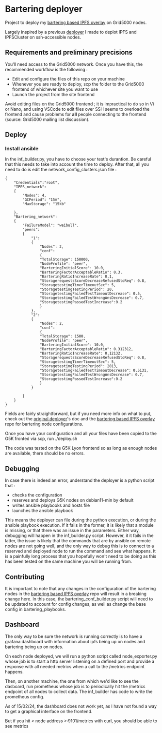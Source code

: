 # Bartering deployer

Project to deploy my [bartering based IPFS overlay](https://github.com/ralph-hatoum/pr-bartering) on Grid5000 nodes.

Largely inspired by a previous [deployer](https://github.com/ralph-hatoum/PR2022-2024) I made to deplot IPFS and IPFSCluster on ssh-accessible nodes.

## Requirements and preliminary precisions
You'll need access to the Grid5000 network.
Once you have this, the recommended workflow is the following :

- Edit and configure the files of this repo on your machine
- Whenever you are ready to deploy, scp the folder to the Grid5000 frontend of whichever site you want to use
- Launch the project from the site frontend

Avoid editing files on the Grid5000 frontend ; it is impractical to do so in Vi or Nano, and using VSCode to edit files over SSH seems to overload the frontend and cause problems for **all** people connecting to the frontend (source: Grid5000 mailing list discussion).

## Deploy
### Install ansible 
In the inf_builder.py, you have to choose your test's durantion. Be careful that this needs to take into account the time to deploy. After that, all you need to do is edit the network_config_clusters.json file : 
```
{
    "Credentials":"root",
    "IPFS_network":
    {
        "Nodes": 4,
        "GCPeriod": "15m",
        "MaxStorage": "15kb"
        
    },
    "Bartering_network": 
    {
        "FailureModel": "weibull",
        "peers":
        {
            "1": 
            {
                "Nodes": 2,
                "conf": 
                {
                "TotalStorage": 150000,
                "NodeProfile": "peer",
                "BarteringInitialScore": 10.0,
                "BarteringFactorAcceptableRatio": 0.3,
                "BarteringRatioIncreaseRate": 0.1,
                "StoragerequestsScoreDecreaseRefusedStoReq": 0.8,
                "StoragetestingTimerTimeoutSec": 5,
                "StoragetestingTestingPeriod": 20,
                "StoragetestingFailedTestTimeoutDecrease": 0.5,
                "StoragetestingFailedTestWrongAnsDecrease": 0.7,
                "StoragetestingPassedTestIncrease":0.2
                }
            }, 
            "2": 
            {
                "Nodes": 2,
                "conf": 
                {
                "TotalStorage": 1500,
                "NodeProfile": "peer",
                "BarteringInitialScore": 10.0,
                "BarteringFactorAcceptableRatio": 0.312312,
                "BarteringRatioIncreaseRate": 0.12132,
                "StoragerequestsScoreDecreaseRefusedStoReq": 0.8,
                "StoragetestingTimerTimeoutSec": 5,
                "StoragetestingTestingPeriod": 2013,
                "StoragetestingFailedTestTimeoutDecrease": 0.5131,
                "StoragetestingFailedTestWrongAnsDecrease": 0.7,
                "StoragetestingPassedTestIncrease":0.2
                }
            }

        }
    }
}
```
Fields are fairly straightforward, but if you need more info on what to put, check out the [original deployer](https://github.com/ralph-hatoum/PR2022-2024)'s doc and the [bartering based IPFS overlay](https://github.com/ralph-hatoum/pr-bartering) repo for bartering node configurations.

Once you have your configuration and all your files have been copied to the G5K fronted via scp, run ./deploy.sh

The code was tested on the G5K Lyon frontend so as long as enough nodes are available, there should be no errors.


## Debugging
In case there is indeed an error, understand the deployer is a python script that :
- checks the configuration
- reserves and deploys G5K nodes on debian11-min by default
- writes ansible playbooks and hosts file
- launches the ansible playbook

This means the deployer can file during the python execution, or during the ansible playbook execution. If it fails in the former, it is likely that a module is missing, or that there was an issue in the parameters. Either way, debugging will happen in the inf_builder.py script. However, it it fails in the latter, the issue is likely that the commands that are by ansible on remote nodes are not going well, and the only way to debug this is to connect to a reserved and deployed node to run the command and see what happens. It is a painfully long process that you hopefully won't need to be doing as this has been tested on the same machine you will be running from.

## Contributing
It is important to note that any changes in the configuration of the bartering nodes in the [bartering based IPFS overlay](https://github.com/ralph-hatoum/pr-bartering) repo will result in a breaking change here. In this case, the bartering_conf_builder.py script will need to be updated to account for config changes, as well as change the base config in bartering_playbooks.

## Dashboard
The only way to be sure the network is running correctly is to have a grafana dashboard with information about ipfs being up on nodes and bartering being up on nodes.

On each node deployed, we will run a python script called node_exporter.py whose job is to start a http server listening on a defined port and provide a response with all needed metrics when a call to the /metrics endpoint happens. 

Then, on another machine, the one from which we'd like to see the dasboard, run prometheus whose job is to periodically hit the /metrics endpoint of all nodes to collect data. The inf_builder has code to write the prometheus config.

As of 15/02/24, the dashboard does not work yet, as I have not found a way to get a graphical interface on the frontend.

But if you hit < node address >:9101/metrics with curl, you should be able to see metrics
